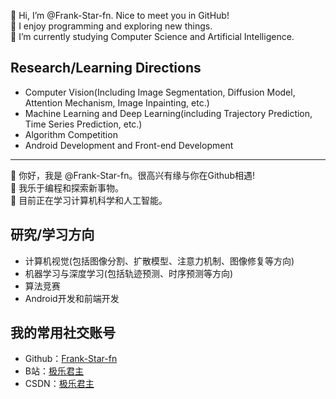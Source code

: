 <!-- [![stats](https://github-readme-stats.vercel.app/api?username=Frank-Star-fn&theme=merko)](https://github.com/anuraghazra/github-readme-stats) -->

👋 Hi, I’m @Frank-Star-fn. Nice to meet you in GitHub!
<br>
👀 I enjoy programming and exploring new things.
<br>
🌱 I’m currently studying Computer Science and Artificial Intelligence.

## Research/Learning Directions
- Computer Vision(Including Image Segmentation, Diffusion Model, Attention Mechanism, Image Inpainting, etc.)
- Machine Learning and Deep Learning(including Trajectory Prediction, Time Series Prediction, etc.)
- Algorithm Competition
- Android Development and Front-end Development

<hr>

👋 你好，我是 @Frank-Star-fn。很高兴有缘与你在Github相遇!
<br>
👀 我乐于编程和探索新事物。
<br>
🌱 目前正在学习计算机科学和人工智能。

## 研究/学习方向
- 计算机视觉(包括图像分割、扩散模型、注意力机制、图像修复等方向)
- 机器学习与深度学习(包括轨迹预测、时序预测等方向)
- 算法竞赛
- Android开发和前端开发

## 我的常用社交账号
- Github：[Frank-Star-fn](https://github.com/Frank-Star-fn)
- B站：[极乐君主](https://space.bilibili.com/102536071)
- CSDN：[极乐君主](https://blog.csdn.net/weixin_51937688)

<!---
Frank-Star-fn/Frank-Star-fn is a ✨ special ✨ repository because its `README.md` (this file) appears on your GitHub profile.
--->
